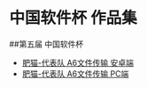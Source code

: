 # 中国软件杯 作品集

##第五届 中国软件杯
- [肥猫-代表队 A6文件传输 安卓端](https://www.github.com/TeamFatCat/Easy_Transfer)
- [肥猫-代表队 A6文件传输 PC端](https://www.github.com/TeamFatCat/TransferForPC)
